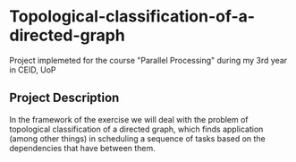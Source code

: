 # Topological-classification-of-a-directed-graph
Project implemeted for the course "Parallel Processing" during my 3rd year in CEID, UoP

## Project Description
In the framework of the exercise we will deal with the problem of topological classification of a directed graph, which finds application (among other things) in scheduling a sequence of tasks based on the dependencies that have between them.
